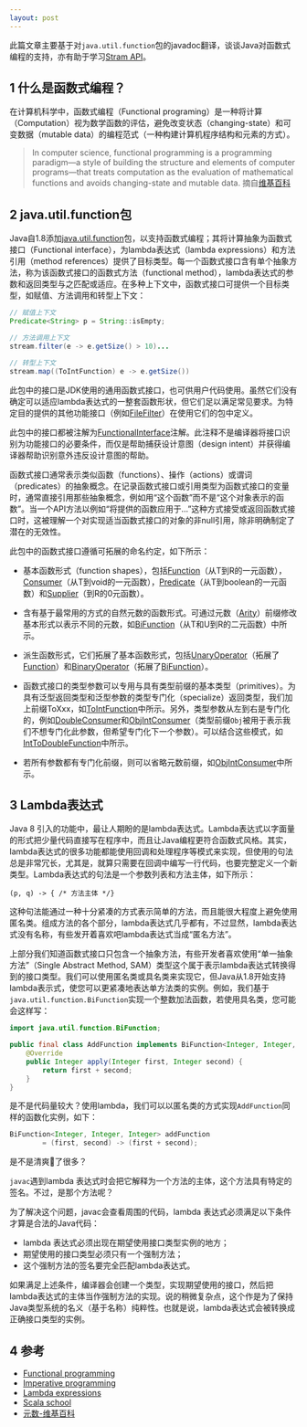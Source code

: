 ```yaml
---
layout: post
---
```


此篇文章主要基于对`java.util.function`包的javadoc翻译，谈谈Java对函数式编程的支持，亦有助于学习[Stram API](https://docs.oracle.com/en/java/javase/11/docs/api/java.base/java/util/stream/package-summary.html)。

## 1 什么是函数式编程？

在计算机科学中，函数式编程（Functional programing）是一种将计算（Computation）视为数学函数的评估，避免改变状态（changing-state）和可变数据（mutable data）的编程范式（一种构建计算机程序结构和元素的方式）。

> In computer science, functional programming is a programming paradigm—a style of building the structure and elements of computer programs—that treats computation as the evaluation of mathematical functions and avoids changing-state and mutable data.
摘自[维基百科](https://en.wikipedia.org/wiki/Functional_programming)

## 2 java.util.function包

Java自1.8添加[java.util.function](https://docs.oracle.com/en/java/javase/11/docs/api/java.base/java/util/function/package-summary.html)包，以支持函数式编程；其将计算抽象为函数式接口（Functional interface），为lambda表达式（lambda expressions）和方法引用（method references）提供了目标类型。每一个函数式接口含有单个抽象方法，称为该函数式接口的函数式方法（functional method），lambda表达式的参数和返回类型与之匹配或适应。在多种上下文中，函数式接口可提供一个目标类型，如赋值、方法调用和转型上下文：

```java
// 赋值上下文
Predicate<String> p = String::isEmpty;

// 方法调用上下文
stream.filter(e -> e.getSize() > 10)...

// 转型上下文
stream.map((ToIntFunction) e -> e.getSize())
```

此包中的接口是JDK使用的通用函数式接口，也可供用户代码使用。虽然它们没有确定可以适应lambda表达式的一整套函数形状，但它们足以满足常见要求。为特定目的提供的其他功能接口（例如[FileFilter](https://docs.oracle.com/en/java/javase/11/docs/api/java.base/java/io/FileFilter.html)）在使用它们的包中定义。

此包中的接口都被注解为[FunctionalInterface](https://docs.oracle.com/en/java/javase/11/docs/api/java.base/java/lang/FunctionalInterface.html)注解。此注释不是编译器将接口识别为功能接口的必要条件，而仅是帮助捕获设计意图（design intent）并获得编译器帮助识别意外违反设计意图的帮助。

函数式接口通常表示类似函数（functions）、操作（actions）或谓词（predicates）的抽象概念。在记录函数式接口或引用类型为函数式接口的变量时，通常直接引用那些抽象概念，例如用“这个函数”而不是“这个对象表示的函数”。当一个API方法以例如“将提供的函数应用于...”这种方式接受或返回函数式接口时，这被理解一个对实现适当函数式接口的对象的非null引用，除非明确制定了潜在的无效性。

此包中的函数式接口遵循可拓展的命名约定，如下所示：

- 基本函数形式（function shapes），包括[Function](https://docs.oracle.com/en/java/javase/11/docs/api/java.base/java/util/function/Function.html)（从T到R的一元函数），[Consumer](https://docs.oracle.com/en/java/javase/11/docs/api/java.base/java/util/function/Consumer.html)（从T到void的一元函数），[Predicate](https://docs.oracle.com/en/java/javase/11/docs/api/java.base/java/util/function/Predicate.html)（从T到boolean的一元函数）和[Supplier](https://docs.oracle.com/en/java/javase/11/docs/api/java.base/java/util/function/Supplier.html)（到R的0元函数）。

- 含有基于最常用的方式的自然元数的函数形式。可通过元数（[Arity](https://en.wikipedia.org/wiki/Arity)）前缀修改基本形式以表示不同的元数，如[BiFunction](https://docs.oracle.com/en/java/javase/11/docs/api/java.base/java/util/function/BiFunction.html)（从T和U到R的二元函数）中所示。

- 派生函数形式，它们拓展了基本函数形式，包括[UnaryOperator](https://docs.oracle.com/en/java/javase/11/docs/api/java.base/java/util/function/UnaryOperator.html)（拓展了[Function](https://docs.oracle.com/en/java/javase/11/docs/api/java.base/java/util/function/Function.html)）和[BinaryOperator](https://docs.oracle.com/en/java/javase/11/docs/api/java.base/java/util/function/BinaryOperator.html)（拓展了[BiFunction](https://docs.oracle.com/en/java/javase/11/docs/api/java.base/java/util/function/BiFunction.html)）。

- 函数式接口的类型参数可以专用与具有类型前缀的基本类型（primitives）。为具有泛型返回类型和泛型参数的类型专门化（specialize）返回类型，我们加上前缀ToXxx，如[ToIntFunction](https://docs.oracle.com/en/java/javase/11/docs/api/java.base/java/util/function/ToIntFunction.html)中所示。另外，类型参数从左到右是专门化的，例如[DoubleConsumer](https://docs.oracle.com/en/java/javase/11/docs/api/java.base/java/util/function/DoubleConsumer.html)和[ObjIntConsumer](https://docs.oracle.com/en/java/javase/11/docs/api/java.base/java/util/function/ObjIntConsumer.html)（类型前缀`Obj`被用于表示我们不想专门化此参数，但希望专门化下一个参数）。可以结合这些模式，如[IntToDoubleFunction](https://docs.oracle.com/en/java/javase/11/docs/api/java.base/java/util/function/IntToDoubleFunction.html)中所示。

- 若所有参数都有专门化前缀，则可以省略元数前缀，如[ObjIntConsumer](https://docs.oracle.com/en/java/javase/11/docs/api/java.base/java/util/function/ObjIntConsumer.html)中所示。

## 3 Lambda表达式

Java 8 引入的功能中，最让人期盼的是lambda表达式。Lambda表达式以字面量的形式把少量代码直接写在程序中，而且让Java编程更符合函数式风格。其实，lambda表达式的很多功能都能使用回调和处理程序等模式来实现，但使用的句法总是非常冗长，尤其是，就算只需要在回调中编写一行代码，也要完整定义一个新类型。Lambda表达式的句法是一个参数列表和方法主体，如下所示：

```
(p, q) -> { /* 方法主体 */}
```

这种句法能通过一种十分紧凑的方式表示简单的方法，而且能很大程度上避免使用匿名类。组成方法的各个部分，lambda表达式几乎都有，不过显然，lambda表达式没有名称，有些发开着喜欢吧lambda表达式当成“匿名方法”。

上部分我们知道函数式接口只包含一个抽象方法，有些开发者喜欢使用“单一抽象方法”（Single Abstract Method, SAM）类型这个属于表示lambda表达式转换得到的接口类型。我们可以使用匿名类或具名类来实现它，但Java从1.8开始支持lambda表示式，使您可以更紧凑地表达单方法类的实例。例如，我们基于`java.util.function.BiFunction`实现一个整数加法函数，若使用具名类，您可能会这样写： 

```java
import java.util.function.BiFunction;

public final class AddFunction implements BiFunction<Integer, Integer, Integer> {
    @Override
    public Integer apply(Integer first, Integer second) {
        return first + second;
    }
}
```

是不是代码量较大？使用lambda，我们可以以匿名类的方式实现`AddFunction`同样的函数化实例，如下：

```java
BiFunction<Integer, Integer, Integer> addFunction
        = (first, second) -> (first + second);
```

是不是清爽🍃了很多？

`javac`遇到lambda 表达式时会把它解释为一个方法的主体，这个方法具有特定的签名。不过，是那个方法呢？

为了解决这个问题，javac会查看周围的代码，lambda 表达式必须满足以下条件才算是合法的Java代码：

- lambda 表达式必须出现在期望使用接口类型实例的地方；
- 期望使用的接口类型必须只有一个强制方法；
- 这个强制方法的签名要完全匹配lambda表达式。

如果满足上述条件，编译器会创建一个类型，实现期望使用的接口，然后把lambda表达式的主体当作强制方法的实现。说的稍微复杂点，这个作是为了保持Java类型系统的名义（基于名称）纯粹性。也就是说，lambda表达式会被转换成正确接口类型的实例。

## 4 参考

- [Functional programming](https://en.wikipedia.org/wiki/Functional_programming)
- [Imperative programming](https://en.wikipedia.org/wiki/Imperative_programming)
- [Lambda expressions](https://docs.oracle.com/javase/tutorial/java/javaOO/lambdaexpressions.html)
- [Scala school](https://twitter.github.io/scala_school/)
- [元数-维基百科](https://zh.wikipedia.org/wiki/%E5%85%83%E6%95%B0)
